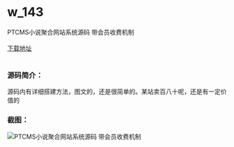 # w_143
PTCMS小说聚合网站系统源码 带会员收费机制
<br/></br>
[下载地址](https://www.uuid2.com/143.html "下载地址")
<br/></br>
<h3>源码简介：</h3>
<p>源码内有详细搭建方法，图文的，还是很简单的。某站卖百八十呢，还是有一定价值的<p>
<h3>截图：</h3>
<img src="https://www.uuid2.com/wp-content/uploads/img/202105/db4e0a9534.jpg" alt="PTCMS小说聚合网站系统源码 带会员收费机制">
